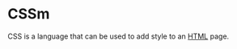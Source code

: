 # CSSm































































































































































































































































CSS is a language that can be used to add style to an [HTML](/wiki/HTML) page.